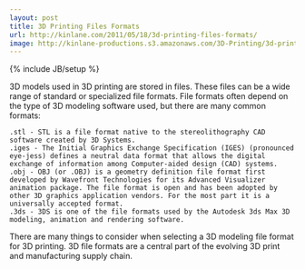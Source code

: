 ```yaml
---
layout: post
title: 3D Printing Files Formats
url: http://kinlane.com/2011/05/18/3d-printing-files-formats/
image: http://kinlane-productions.s3.amazonaws.com/3D-Printing/3d-printing-file-formats.jpg
---
```

{% include JB/setup %}
3D models used in 3D printing are stored in files.  These files can be a wide range of standard or specialized file formats.
File formats often depend on the type of 3D modeling software used, but there are many common formats:

	.stl - STL is a file format native to the stereolithography CAD software created by 3D Systems.
	.iges - The Initial Graphics Exchange Specification (IGES) (pronounced eye-jess) defines a neutral data format that allows the digital exchange of information among Computer-aided design (CAD) systems.
	.obj - OBJ (or .OBJ) is a geometry definition file format first developed by Wavefront Technologies for its Advanced Visualizer animation package. The file format is open and has been adopted by other 3D graphics application vendors. For the most part it is a universally accepted format.
	.3ds - 3DS is one of the file formats used by the Autodesk 3ds Max 3D modeling, animation and rendering software.

There are many things to consider when selecting a 3D modeling file format for 3D printing.
3D file formats are a central part of the evolving 3D print and manufacturing supply chain.